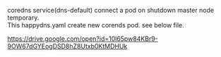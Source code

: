 
coredns service(dns-default) connect a pod on shutdown master node temporary.   
This happydns.yaml create new corends pod. see below file.   

https://drive.google.com/open?id=10l65pw84KBr9-9OW67dGYEogDSD8hZ8Utxb0KtMDHUk

